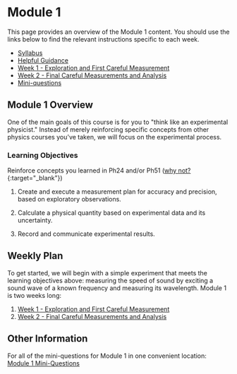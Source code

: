 # Module 1

This page provides an overview of the Module 1 content. You should use the links below to find the relevant instructions specific to each week.

+ [Syllabus](syllabus)
+ [Helpful Guidance](helpful-guidance)
+ [Week 1 - Exploration and First Careful Measurement](week1)
+ [Week 2 - Final Careful Measurements and Analysis](week2)
+ [Mini-questions](mini-questions)


## Module 1 Overview 

One of the main goals of this course is for you to "think like an experimental physicist." Instead of merely reinforcing specific concepts from other physics courses you've taken, we will focus on the experimental process. 

### Learning Objectives


<span class="strike">Reinforce concepts you learned in Ph24 and/or Ph51</span> ([why not?](https://physicstoday.scitation.org/doi/10.1063/PT.3.3816){:target="_blank"})

1. Create and execute a measurement plan for accuracy and precision, based on exploratory observations. 

2. Calculate a physical quantity based on experimental data and its uncertainty.

3. Record and communicate experimental results.


## Weekly Plan

To get started, we will begin with a simple experiment that meets the learning objectives above: measuring the speed of sound by exciting a sound wave of a known frequency and measuring its wavelength. Module 1 is two weeks long:  

1. [Week 1 - Exploration and First Careful Measurement](week1)
2. [Week 2 - Final Careful Measurements and Analysis](week2)


## Other Information

For all of the mini-questions for Module 1 in one convenient location: [Module 1 Mini-Questions](mini-questions)

